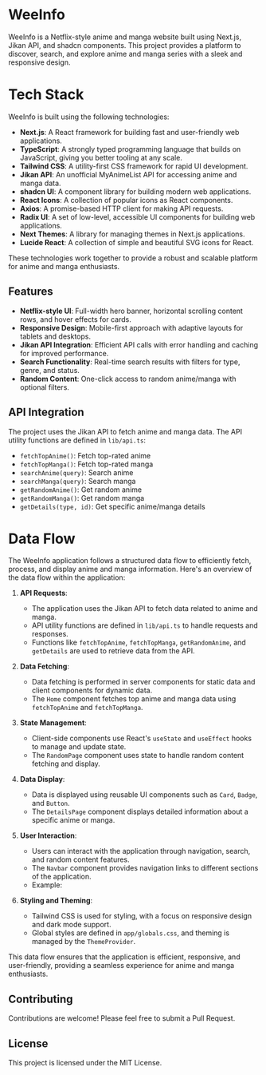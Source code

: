 # WeeInfo

WeeInfo is a Netflix-style anime and manga website built using Next.js, Jikan API, and shadcn components. This project provides a platform to discover, search, and explore anime and manga series with a sleek and responsive design.

# Tech Stack

WeeInfo is built using the following technologies:

- **Next.js**: A React framework for building fast and user-friendly web applications.
- **TypeScript**: A strongly typed programming language that builds on JavaScript, giving you better tooling at any scale.
- **Tailwind CSS**: A utility-first CSS framework for rapid UI development.
- **Jikan API**: An unofficial MyAnimeList API for accessing anime and manga data.
- **shadcn UI**: A component library for building modern web applications.
- **React Icons**: A collection of popular icons as React components.
- **Axios**: A promise-based HTTP client for making API requests.
- **Radix UI**: A set of low-level, accessible UI components for building web applications.
- **Next Themes**: A library for managing themes in Next.js applications.
- **Lucide React**: A collection of simple and beautiful SVG icons for React.

These technologies work together to provide a robust and scalable platform for anime and manga enthusiasts.

## Features

- **Netflix-style UI**: Full-width hero banner, horizontal scrolling content rows, and hover effects for cards.
- **Responsive Design**: Mobile-first approach with adaptive layouts for tablets and desktops.
- **Jikan API Integration**: Efficient API calls with error handling and caching for improved performance.
- **Search Functionality**: Real-time search results with filters for type, genre, and status.
- **Random Content**: One-click access to random anime/manga with optional filters.

## API Integration

The project uses the Jikan API to fetch anime and manga data. The API utility functions are defined in `lib/api.ts`:

- `fetchTopAnime()`: Fetch top-rated anime
- `fetchTopManga()`: Fetch top-rated manga
- `searchAnime(query)`: Search anime
- `searchManga(query)`: Search manga
- `getRandomAnime()`: Get random anime
- `getRandomManga()`: Get random manga
- `getDetails(type, id)`: Get specific anime/manga details

# Data Flow
The WeeInfo application follows a structured data flow to efficiently fetch, process, and display anime and manga information. Here's an overview of the data flow within the application:

1. **API Requests**:
   - The application uses the Jikan API to fetch data related to anime and manga.
   - API utility functions are defined in `lib/api.ts` to handle requests and responses.
   - Functions like `fetchTopAnime`, `fetchTopManga`, `getRandomAnime`, and `getDetails` are used to retrieve data from the API.
     
2. **Data Fetching**:
   - Data fetching is performed in server components for static data and client components for dynamic data.
   - The `Home` component fetches top anime and manga data using `fetchTopAnime` and `fetchTopManga`.

3. **State Management**:
   - Client-side components use React's `useState` and `useEffect` hooks to manage and update state.
   - The `RandomPage` component uses state to handle random content fetching and display.


4. **Data Display**:
   - Data is displayed using reusable UI components such as `Card`, `Badge`, and `Button`.
   - The `DetailsPage` component displays detailed information about a specific anime or manga.

5. **User Interaction**:
   - Users can interact with the application through navigation, search, and random content features.
   - The `Navbar` component provides navigation links to different sections of the application.
   - Example:

6. **Styling and Theming**:
   - Tailwind CSS is used for styling, with a focus on responsive design and dark mode support.
   - Global styles are defined in `app/globals.css`, and theming is managed by the `ThemeProvider`.


This data flow ensures that the application is efficient, responsive, and user-friendly, providing a seamless experience for anime and manga enthusiasts.

## Contributing

Contributions are welcome! Please feel free to submit a Pull Request.

## License

This project is licensed under the MIT License.